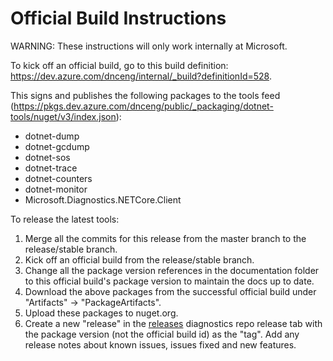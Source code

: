 Official Build Instructions
===========================

WARNING: These instructions will only work internally at Microsoft.

To kick off an official build, go to this build definition: https://dev.azure.com/dnceng/internal/_build?definitionId=528.

This signs and publishes the following packages to the tools feed (https://pkgs.dev.azure.com/dnceng/public/_packaging/dotnet-tools/nuget/v3/index.json):
 - dotnet-dump
 - dotnet-gcdump
 - dotnet-sos
 - dotnet-trace
 - dotnet-counters
 - dotnet-monitor
 - Microsoft.Diagnostics.NETCore.Client

To release the latest tools:

1) Merge all the commits for this release from the master branch to the release/stable branch.
2) Kick off an official build from the release/stable branch.
3) Change all the package version references in the documentation folder to this official build's package version to maintain the docs up to date.
4) Download the above packages from the successful official build under "Artifacts" -> "PackageArtifacts".
5) Upload these packages to nuget.org.
6) Create a new "release" in the [releases](https://github.com/dotnet/diagnostics/releases) diagnostics repo release tab with the package version (not the official build id) as the "tag". Add any release notes about known issues, issues fixed and new features.
